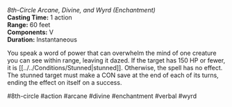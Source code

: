 *8th-Circle Arcane, Divine, and Wyrd (Enchantment)*  
**Casting Time:** 1 action  
**Range:** 60 feet  
**Components:** V  
**Duration:** Instantaneous

You speak a word of power that can overwhelm the mind of one creature you can see within range, leaving it dazed. If the target has 150 HP or fewer, it is [[../../Conditions/Stunned|stunned]]. Otherwise, the spell has no effect. The stunned target must make a CON save at the end of each of its turns, ending the effect on itself on a success.

#8th-circle #action #arcane #divine #enchantment #verbal #wyrd
